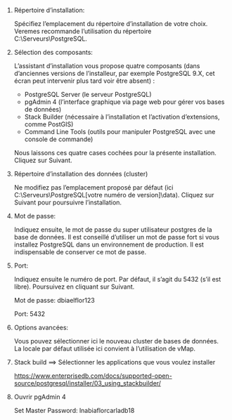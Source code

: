 1. Répertoire d’installation:

    Spécifiez l’emplacement du répertoire d’installation de votre choix. Veremes recommande l’utilisation du répertoire C:\Serveurs\PostgreSQL.

2. Sélection des composants:

    L’assistant d’installation vous propose quatre composants (dans d’anciennes versions de l’installeur, par exemple PostgreSQL 9.X, cet écran peut intervenir plus tard voir être absent) :

    - PostgreSQL Server (le serveur PostgreSQL)
    - pgAdmin 4 (l’interface graphique via page web pour gérer vos bases de données)
    - Stack Builder (nécessaire à l’installation et l’activation d’extensions, comme PostGIS)
    - Command Line Tools (outils pour manipuler PostgreSQL avec une console de commande)

    Nous laissons ces quatre cases cochées pour la présente installation. Cliquez sur Suivant.

3. Répertoire d’installation des données (cluster)

    Ne modifiez pas l’emplacement proposé
    par défaut (ici C:\Serveurs\PostgreSQL[votre numéro de version]\data).
    Cliquez sur Suivant pour poursuivre l’installation.

4. Mot de passe:

    Indiquez ensuite, le mot de passe du super utilisateur postgres de la base de données.
    Il est conseillé d’utiliser un mot de passe fort si vous installez PostgreSQL dans un environnement de production.
    Il est indispensable de conserver ce mot de passe.


5. Port:

    Indiquez ensuite le numéro de port. Par défaut, il s’agit du 5432 (s’il est libre). Poursuivez en cliquant sur Suivant.

    Mot de passe:
    dbiaelflor123

    Port:
    5432

6. Options avancées:

    Vous pouvez sélectionner ici le nouveau cluster de bases de données. La locale par défaut utilisée ici convient à l’utilisation de vMap.

7. Stack build ==> Sélectionner les applications que vous voulez installer

    https://www.enterprisedb.com/docs/supported-open-source/postgresql/installer/03_using_stackbuilder/

8. Ouvrir pgAdmin 4

    Set Master Password:
    lnabiaflorcarladb18
